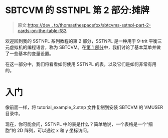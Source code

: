 # SBTCVM 的 SSTNPL 第 2 部分:摊牌

> 原文:[https://dev . to/thomasthespacefox/sbtcvms-sstnpl-part-2-cards-on-the-table-f83](https://dev.to/thomasthespacefox/sbtcvms-sstnpl-part-2-cards-on-the-table-f83)

欢迎回到我的 SSTNPL 系列教程的第 2 部分，SSTNPL 是一种用于 9-trit 平衡三元虚拟机的编程语言，称为 SBTCVM。在[第 1 部分](https://dev.to/thomasthespacefox/sbtcvms-sstnpl-part-1-basics-3a7h)中，我们讨论了基本菜单并做了一些基本的变量设置。

在这一部分中，我们将看看如何使用 SSTNPL 的表，以及它们是如何非常有用的。

# 入门

像前面一样，将 tutorial_example_2.stnp 文件复制到安装 SBTCVM 的 VMUSER 目录中。

现在，你可能会问，SSTNPL 中的表是什么？简单地说，一个表格是一个“细胞”的 2D 阵列，可以通过 x 和 y 坐标访问。